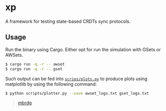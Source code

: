 # xp

A framework for testing state-based CRDTs sync protocols.

## Usage

Run the binary using Cargo.
Either opt for run the simulation with GSets or AWSets.

```bash
$ cargo run -q -r -- awset
$ cargo run -q -r -- gset
```

Such output can be fed into [`scrips/plots.py`](./scripts/plots.py)
to produce plots using matplotlib by using the following command:

```bash
$ python scripts/plotter.py --save awset_logs.txt gset_logs.txt
```

> [mbrdg](mailto:migb.rodrigues+github@gmail.com)
